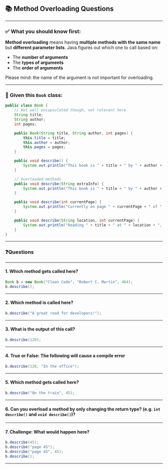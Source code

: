 
## 📚 **Method Overloading Questions**

---

### ✅ **What you should know first:**

**Method overloading** means having **multiple methods with the same name** but **different parameter lists**. Java figures out which one to call based on:
- The **number of arguments**
- The **types of arguments**
- The **order of arguments**

Please mind: the name of the argument is not important for overloading.

---

### 📘 **Given this `Book` class:**

```java
public class Book {
    // Not well encapsulated though, not relevant here
    String title;
    String author;
    int pages;

    public Book(String title, String author, int pages) {
        this.title = title;
        this.author = author;
        this.pages = pages;
    }

    public void describe() {
        System.out.println("This book is " + title + " by " + author + " with " + pages + " pages.");
    }

    // Overloaded methods
    public void describe(String extraInfo) {
        System.out.println("This book is " + title + " by " + author + ". " + extraInfo);
    }

    public void describe(int currentPage) {
        System.out.println("Currently on page " + currentPage + " of " + title);
    }

    public void describe(String location, int currentPage) {
        System.out.println("Reading " + title + " at " + location + ", page " + currentPage);
    }
}
```

---

### ❓**Questions**

---

#### **1. Which method gets called here?**

```java
Book b = new Book("Clean Code", "Robert C. Martin", 464);
b.describe();
```

---

#### **2. Which method is called here?**

```java
b.describe("A great read for developers!");
```


---

#### **3. What is the output of this call?**

```java
b.describe(120);
```


---

#### **4. True or False: The following will cause a compile error**

```java
b.describe(120, "In the office");
```


---

#### **5. Which method gets called here?**

```java
b.describe("On the train", 45);
```

---

#### **6. Can you overload a method by only changing the return type? (e.g. `int describe()` and `void describe()`)?**


---

#### **7. Challenge: What would happen here?**

```java
b.describe(45);
b.describe("page 45");
b.describe("page 45", 45);
b.describe();
```


---
